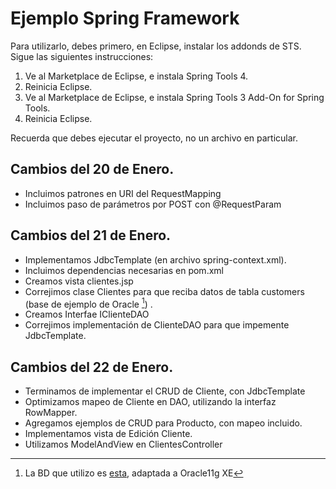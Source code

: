 # Ejemplo Spring Framework

Para utilizarlo, debes primero, en Eclipse, instalar los addonds de STS. Sigue las siguientes instrucciones:

1. Ve al Marketplace de Eclipse, e instala Spring Tools 4.
2. Reinicia Eclipse.
3. Ve al Marketplace de Eclipse, e instala Spring Tools 3 Add-On for Spring Tools.
4. Reinicia Eclipse.

Recuerda que debes ejecutar el proyecto, no un archivo en particular.

## Cambios del 20 de Enero.
- Incluimos patrones en URI del RequestMapping
- Incluimos paso de parámetros por POST con @RequestParam


## Cambios del 21 de Enero.
- Implementamos JdbcTemplate (en archivo spring-context.xml). 
- Incluimos dependencias necesarias en pom.xml
- Creamos vista clientes.jsp
- Correjimos clase Clientes para que reciba datos de tabla customers (base de ejemplo de Oracle [^1]) .
- Creamos Interfae IClienteDAO
- Correjimos implementación de ClienteDAO para que impemente JdbcTemplate.

## Cambios del 22 de Enero.
- Terminamos de implementar el CRUD de Cliente, con JdbcTemplate
- Optimizamos mapeo de Cliente en DAO, utilizando la interfaz RowMapper.
- Agregamos ejemplos de CRUD para Producto, con mapeo incluido.
- Implementamos vista de Edición Cliente.
- Utilizamos ModelAndView en ClientesController


[^1]:	La BD que utilizo es [esta](https://www.oracletutorial.com/getting-started/oracle-sample-database/), adaptada a Oracle11g XE